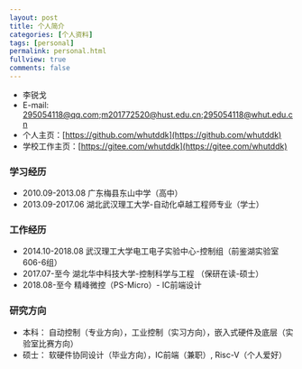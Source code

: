 ```yaml
---
layout: post
title: 个人简介
categories: [个人资料]
tags: [personal]
permalink: personal.html
fullview: true
comments: false
---
```



* 李锐戈
* E-mail: 295054118@qq.com;m201772520@hust.edu.cn;295054118@whut.edu.cn
* 个人主页：[https://github.com/whutddk](https://github.com/whutddk)
* 学校工作主页：[https://gitee.com/whutddk](https://gitee.com/whutddk)

### 学习经历
* 2010.09-2013.08 广东梅县东山中学（高中）
* 2013.09-2017.06 湖北武汉理工大学-自动化卓越工程师专业（学士）

### 工作经历
* 2014.10-2018.08 武汉理工大学电工电子实验中心-控制组（前鉴湖实验室606-6组）
* 2017.07-至今 湖北华中科技大学-控制科学与工程 （保研在读-硕士）
* 2018.08-至今 精峰微控（PS-Micro）- IC前端设计

### 研究方向
* 本科： 自动控制（专业方向），工业控制（实习方向），嵌入式硬件及底层（实验室比赛方向）
* 硕士： 软硬件协同设计（毕业方向），IC前端（兼职）, Risc-V（个人爱好）
